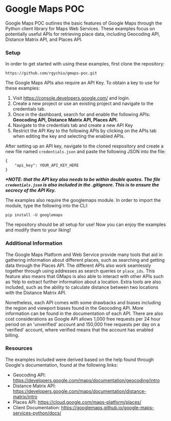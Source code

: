 # Google Maps POC
Google Maps POC outlines the basic features of Google Maps through
the Python client library for Maps Web Services. These examples
focus on potentially useful APIs for retrieving place data,
including Geocoding API, Distance Matrix API, and
Places API.

### Setup
In order to get started with using these examples, first clone the
repository:
```
https://github.com/rgychiu/gmaps-poc.git
```

The Google Maps APIs also require an API Key. To obtain a key to 
use for these examples:
1. Visit https://console.developers.google.com/ and login.
2. Create a new project or use an existing project and navigate
to the credentials tab.
3. Once in the dashboard, search for and enable the following APIs:
**Geocoding API, Distance Matrix API, Places API.**
4. Navigate to the credentials tab and create a new API Key
5. Restrict the API Key to the following APIs by clicking on 
the APIs tab when editing the key and selecting the enabled APIs.

After setting up an API key, navigate to the cloned respository
and create a new file named ```credentials.json``` and paste the
following JSON into the file:
```
{
    "api_key": YOUR_API_KEY_HERE
}
```
**_*NOTE: that the API key also needs to be within double quotes.
The file ```credentials.json``` is also included in the .gitignore.
This is to ensure the secrecy of the API Key._**

The examples also require the googlemaps module. In order to 
import the module, type the following into the CLI:
```
pip install -U googlemaps
```

The repository should be all setup for use! Now you can enjoy the
examples and modify them to your liking!

### Additional Information
The Google Maps Platform and Web Service provide many tools that
aid in gathering information about different places, such as 
searching and getting data through the Places API. The different
APIs also work seamlessly together through using addresses as 
search queries or ```place_ids```. This feature also means that
GMaps is also able to interact with other APIs such as Yelp to
extract further information about a location. Extra tools are also included, such
as the ability to calculate distance between two locations with
the Distance Matrix API.

Nonetheless, each API comes with some drawbacks and biases
including the region and viewport biases found in the Geocoding
API. More information can be found in the documentation of each
API. There are also cost considerations as Google API allows 1,000
free requests per 24 hour period on an 'unverified' account and 
150,000 free requests per day on a 'verified' account, where verified
means that the account has enabled billing.

### Resources
The examples included were derived based on the help found through
Google's documentation, found at the following links:
* Geocoding API: https://developers.google.com/maps/documentation/geocoding/intro
* Distance Matrix API: https://developers.google.com/maps/documentation/distance-matrix/intro
* Places API: https://cloud.google.com/maps-platform/places/
* Client Documentation: https://googlemaps.github.io/google-maps-services-python/docs/